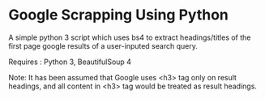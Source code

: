 # Google Scrapping Using Python
A simple python 3 script which uses bs4 to extract headings/titles of the first page google results of a user-inputed search query. 

Requires : Python 3, BeautifulSoup 4

Note: It has been assumed that Google uses \<h3> tag only on result headings, and all content in \<h3> tag would be treated as result headings.
